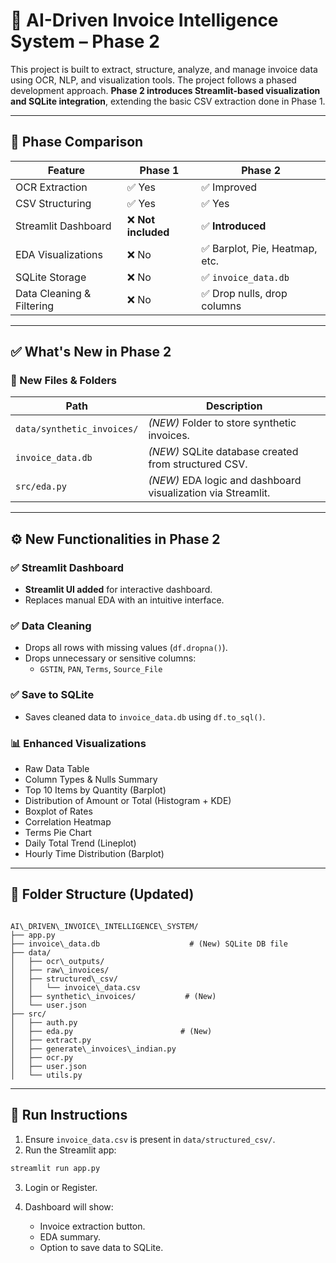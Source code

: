
# 📄 AI-Driven Invoice Intelligence System – Phase 2

This project is built to extract, structure, analyze, and manage invoice data using OCR, NLP, and visualization tools. The project follows a phased development approach. **Phase 2 introduces Streamlit-based visualization and SQLite integration**, extending the basic CSV extraction done in Phase 1.

---

## 🔄 Phase Comparison

| Feature                         | Phase 1                      | Phase 2                        |
|---------------------------------|------------------------------|--------------------------------|
| OCR Extraction                  | ✅ Yes                       | ✅ Improved                    |
| CSV Structuring                | ✅ Yes                       | ✅ Yes                         |
| Streamlit Dashboard            | ❌ **Not included**          | ✅ **Introduced**             |
| EDA Visualizations              | ❌ No                        | ✅ Barplot, Pie, Heatmap, etc. |
| SQLite Storage                  | ❌ No                        | ✅ `invoice_data.db`           |
| Data Cleaning & Filtering       | ❌ No                        | ✅ Drop nulls, drop columns    |

---

## ✅ What's New in Phase 2

### 📁 New Files & Folders

| Path                                  | Description |
|---------------------------------------|-------------|
| `data/synthetic_invoices/`            | *(NEW)* Folder to store synthetic invoices. |
| `invoice_data.db`                     | *(NEW)* SQLite database created from structured CSV. |
| `src/eda.py`                          | *(NEW)* EDA logic and dashboard visualization via Streamlit. |

---

## ⚙️ New Functionalities in Phase 2

### ✅ Streamlit Dashboard
- **Streamlit UI added** for interactive dashboard.
- Replaces manual EDA with an intuitive interface.

### ✅ Data Cleaning
- Drops all rows with missing values (`df.dropna()`).
- Drops unnecessary or sensitive columns:
  - `GSTIN`, `PAN`, `Terms`, `Source_File`

### ✅ Save to SQLite
- Saves cleaned data to `invoice_data.db` using `df.to_sql()`.

### 📊 Enhanced Visualizations
- Raw Data Table
- Column Types & Nulls Summary
- Top 10 Items by Quantity (Barplot)
- Distribution of Amount or Total (Histogram + KDE)
- Boxplot of Rates
- Correlation Heatmap
- Terms Pie Chart
- Daily Total Trend (Lineplot)
- Hourly Time Distribution (Barplot)

---

## 📂 Folder Structure (Updated)

```

AI\_DRIVEN\_INVOICE\_INTELLIGENCE\_SYSTEM/
├── app.py
├── invoice\_data.db                    # (New) SQLite DB file
├── data/
│   ├── ocr\_outputs/
│   ├── raw\_invoices/
│   ├── structured\_csv/
│   │   └── invoice\_data.csv
│   ├── synthetic\_invoices/           # (New)
│   └── user.json
├── src/
│   ├── auth.py
│   ├── eda.py                        # (New)
│   ├── extract.py
│   ├── generate\_invoices\_indian.py
│   ├── ocr.py
│   ├── user.json
│   └── utils.py

````

---

## 🚀 Run Instructions

1. Ensure `invoice_data.csv` is present in `data/structured_csv/`.
2. Run the Streamlit app:

```bash
streamlit run app.py
````

3. Login or Register.
4. Dashboard will show:

   * Invoice extraction button.
   * EDA summary.
   * Option to save data to SQLite.


